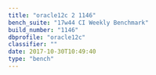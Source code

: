 ```yaml
---
title: "oracle12c 2 1146"
bench_suite: "17w44 CI Weekly Benchmark"
build_number: "1146"
dbprofile: "oracle12c"
classifier: ""
date: 2017-10-30T10:49:40
type: "bench"
---
```

